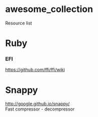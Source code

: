 # awesome_collection
Resource list

# Ruby

### EFI
https://github.com/ffi/ffi/wiki

# Snappy
http://google.github.io/snappy/ <br/>
Fast compressor - decompressor